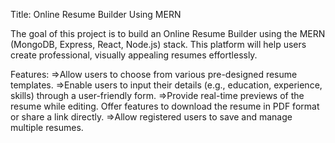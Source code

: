 
Title: Online Resume Builder Using MERN

The goal of this project is to build an Online Resume Builder using the MERN (MongoDB, Express, React, Node.js) stack. This platform will help users create professional, visually appealing 
resumes effortlessly.

Features:
    =>Allow users to choose from various pre-designed resume templates.
    =>Enable users to input their details (e.g., education, experience, skills) through a user-friendly form.
    =>Provide real-time previews of the resume while editing.
    Offer features to download the resume in PDF format or share a link directly.
    =>Allow registered users to save and manage multiple resumes.
